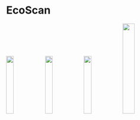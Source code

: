 # EcoScan


<img src=https://github.com/jjjutla/EcoScan/assets/22000925/58495c83-2f5b-4997-967e-5ed75386ff2a width=20%> 
<img src=https://github.com/jjjutla/EcoScan/assets/22000925/11d43a3b-9aaa-4977-8210-6a267fec71c5 width=20%> 
<img src=https://github.com/jjjutla/EcoScan/assets/22000925/ac973c3b-7c69-49cb-a2b2-e3897c769d92 width=20%> 
<img src=https://github.com/jjjutla/EcoScan/assets/22000925/0eab7a42-26a2-4db7-9a59-c65b55dc9230 width=25%> 
